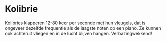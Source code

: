 # Kolibrie

Kolibries klapperen 12-80 keer per seconde met hun vleugels, dat is ongeveer
dezelfde frequentie als de laagste noten op een piano. Ze kunnen ook achteruit
vliegen en in de lucht blijven hangen. Verbazingwekkend!

